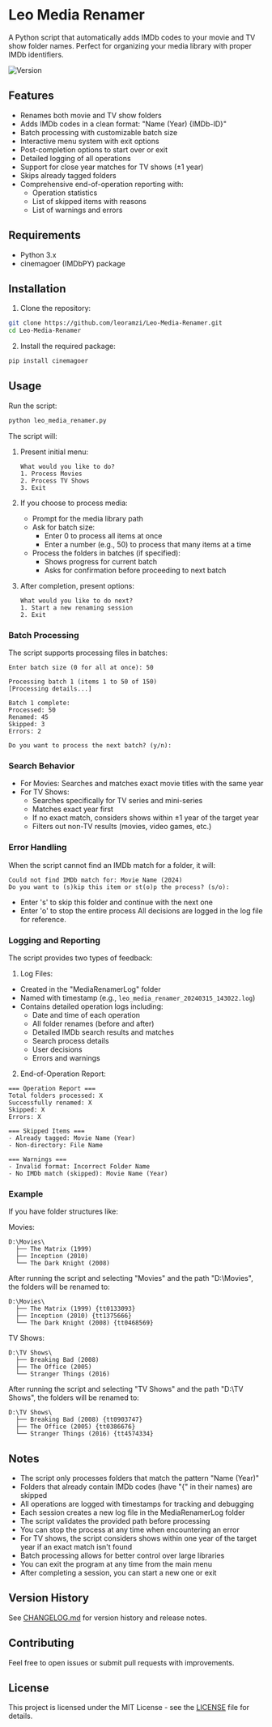 # Leo Media Renamer

A Python script that automatically adds IMDb codes to your movie and TV show folder names. Perfect for organizing your media library with proper IMDb identifiers.

![Version](https://img.shields.io/badge/version-0.0.4-blue.svg)

## Features

- Renames both movie and TV show folders
- Adds IMDb codes in a clean format: "Name (Year) {IMDb-ID}"
- Batch processing with customizable batch size
- Interactive menu system with exit options
- Post-completion options to start over or exit
- Detailed logging of all operations
- Support for close year matches for TV shows (±1 year)
- Skips already tagged folders
- Comprehensive end-of-operation reporting with:
  - Operation statistics
  - List of skipped items with reasons
  - List of warnings and errors

## Requirements
- Python 3.x
- cinemagoer (IMDbPY) package

## Installation

1. Clone the repository:
```bash
git clone https://github.com/leoramzi/Leo-Media-Renamer.git
cd Leo-Media-Renamer
```

2. Install the required package:
```bash
pip install cinemagoer
```

## Usage

Run the script:
```bash
python leo_media_renamer.py
```

The script will:
1. Present initial menu:
   ```
   What would you like to do?
   1. Process Movies
   2. Process TV Shows
   3. Exit
   ```

2. If you choose to process media:
   - Prompt for the media library path
   - Ask for batch size:
     - Enter 0 to process all items at once
     - Enter a number (e.g., 50) to process that many items at a time
   - Process the folders in batches (if specified):
     - Shows progress for current batch
     - Asks for confirmation before proceeding to next batch

3. After completion, present options:
   ```
   What would you like to do next?
   1. Start a new renaming session
   2. Exit
   ```

### Batch Processing
The script supports processing files in batches:
```
Enter batch size (0 for all at once): 50

Processing batch 1 (items 1 to 50 of 150)
[Processing details...]

Batch 1 complete:
Processed: 50
Renamed: 45
Skipped: 3
Errors: 2

Do you want to process the next batch? (y/n):
```

### Search Behavior
- For Movies: Searches and matches exact movie titles with the same year
- For TV Shows: 
  - Searches specifically for TV series and mini-series
  - Matches exact year first
  - If no exact match, considers shows within ±1 year of the target year
  - Filters out non-TV results (movies, video games, etc.)

### Error Handling
When the script cannot find an IMDb match for a folder, it will:
```
Could not find IMDb match for: Movie Name (2024)
Do you want to (s)kip this item or st(o)p the process? (s/o):
```
- Enter 's' to skip this folder and continue with the next one
- Enter 'o' to stop the entire process
All decisions are logged in the log file for reference.

### Logging and Reporting
The script provides two types of feedback:

1. Log Files:
- Created in the "MediaRenamerLog" folder
- Named with timestamp (e.g., `leo_media_renamer_20240315_143022.log`)
- Contains detailed operation logs including:
  - Date and time of each operation
  - All folder renames (before and after)
  - Detailed IMDb search results and matches
  - Search process details
  - User decisions
  - Errors and warnings

2. End-of-Operation Report:
```
=== Operation Report ===
Total folders processed: X
Successfully renamed: X
Skipped: X
Errors: X

=== Skipped Items ===
- Already tagged: Movie Name (Year)
- Non-directory: File Name

=== Warnings ===
- Invalid format: Incorrect Folder Name
- No IMDb match (skipped): Movie Name (Year)
```

### Example
If you have folder structures like:

Movies:
```
D:\Movies\
  ├── The Matrix (1999)
  ├── Inception (2010)
  └── The Dark Knight (2008)
```

After running the script and selecting "Movies" and the path "D:\Movies", the folders will be renamed to:
```
D:\Movies\
  ├── The Matrix (1999) {tt0133093}
  ├── Inception (2010) {tt1375666}
  └── The Dark Knight (2008) {tt0468569}
```

TV Shows:
```
D:\TV Shows\
  ├── Breaking Bad (2008)
  ├── The Office (2005)
  └── Stranger Things (2016)
```

After running the script and selecting "TV Shows" and the path "D:\TV Shows", the folders will be renamed to:
```
D:\TV Shows\
  ├── Breaking Bad (2008) {tt0903747}
  ├── The Office (2005) {tt0386676}
  └── Stranger Things (2016) {tt4574334}
```

## Notes
- The script only processes folders that match the pattern "Name (Year)"
- Folders that already contain IMDb codes (have "{" in their names) are skipped
- All operations are logged with timestamps for tracking and debugging
- Each session creates a new log file in the MediaRenamerLog folder
- The script validates the provided path before processing
- You can stop the process at any time when encountering an error
- For TV shows, the script considers shows within one year of the target year if an exact match isn't found
- Batch processing allows for better control over large libraries
- You can exit the program at any time from the main menu
- After completing a session, you can start a new one or exit

## Version History
See [CHANGELOG.md](CHANGELOG.md) for version history and release notes.

## Contributing
Feel free to open issues or submit pull requests with improvements.

## License
This project is licensed under the MIT License - see the [LICENSE](LICENSE) file for details.
